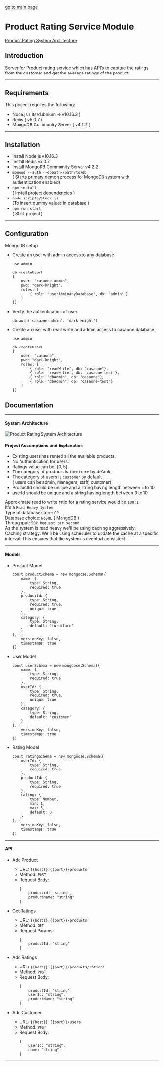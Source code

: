 [go to main page](README.md) <br>
# Product Rating Service Module
[Product Rating System Architecture](assignment1.md)

## Introduction

Server for Product rating service which has API's to capture the ratings from the customer and get the average ratings of the product.

----
## Requirements

This project requires the following:

* Node.js ( lts/dubnium -> v10.16.3 )
* Redis ( v5.0.7 )
* MongoDB Community Server ( v4.2.2 )

----
## Installation

- Install Node.js v10.16.3
- Install Redis v5.0.7
- Install MongoDB Community Server v4.2.2
- `mongod --auth --dbpath=/path/to/db` <br>( Starts primary demon process for MongoDB system with authentication enabled)
- `npm install` <br> ( Install project dependencies )
- `node scripts/stock.js` <br> (To insert dummy values in database )
- `npm run start` <br> ( Start project )

----
## Configuration

MongoDB setup

- Create an user with admin access to any database
    ```
    use admin

    db.createUser(
    {
        user: "casaone-admin",
        pwd: "dark-knight",
        roles: [
            { role: "userAdminAnyDatabase", db: "admin" }
        ] 
    })
    ```

- Verify the authentication of user
    ```
    db.auth('casaone-admin', 'dark-knight')
    ```

- Create an user with read write and admin access to casaone database
    ```
    use admin

    db.createUser(
    { 
        user: "casaone",
        pwd: "dark-knight",
        roles: [
            { role: "readWrite", db: "casaone"},
            { role: "readWrite", db: "casaone-test"},
            { role: "dbAdmin", db: "casaone"},
            { role: "dbAdmin", db: "casaone-test"}
        ]
    })
    ```

## Documentation

----
#### System Architecture
![Product Rating System Architecture](assignment2.png)

#### Project Assumptions and Explanation
- Existing users has rented all the available products.
- No Authentication for users.
- Ratings value can be: [0, 5]
- The category of products is `furniture` by default.
- The category of users  is `customer` by default. <br> ( users can be admin, managers, staff, customer)
- ProductId should be unique and a string having length between 3 to 10
- userId should be unique and a string having length between 3 to 10

Approximate read to write ratio for a rating service would be `100:1` <br>
It's a `Read Heavy System` <br>
Type of database store: `CP` <br>
Database choice: `NoSQL` ( MongoDB ) <br>
Throughput: `50k Request per second` <br>
As the system is read heavy we'll be using caching aggressively.  <br>
Caching strategy: We'll be using scheduler to update the cache at a specific interval. This ensures that the system is eventual consistent.

----
#### Models

- Product Model
    ```
    const productSchema = new mongoose.Schema({
        name: {
            type: String,
            required: true
        },
        productId: {
            type: String,
            required: true,
            unique: true
        },
        category: {
            type: String,
            default: 'furniture'
        }
    }, {
        versionKey: false,
        timestamps: true
    })
    ```

- User Model
    ```
    const userSchema = new mongoose.Schema({
        name: {
            type: String,
            required: true
        },
        userId: {
            type: String,
            required: true,
            unique: true
        },
        category: {
            type: String,
            default: 'customer'
        }
    }, {
        versionKey: false,
        timestamps: true
    })
    ```

- Rating Model
    ```
    const ratingSchema = new mongoose.Schema({
        userId: {
            type: String,
            required: true
        },
        productId: {
            type: String,
            required: true
        },
        rating: {
            type: Number,
            min: 1,
            max: 5,
            default: 0
        }
    }, {
        versionKey: false,
        timestamps: true
    })
    ```

----
#### API

- Add Product
    - URL: `{{host}}:{{port}}/products`
    - Method: `POST`
    - Request Body: 
        ```
        {
            productId: "string",
            productName: "string"
        }
        ```
- Get Ratings
    - URL: `{{host}}:{{port}}/products`
    - Method: `GET`
    - Request Params: 
        ```
        {
            productId: "string"
        }
        ```

- Add Ratings
    - URL: `{{host}}:{{port}}/products/ratings`
    - Method: `POST`
    - Request Body: 
        ```
        {
            productId: "string",
            userId: "string",
            productName: "string"
        }
        ```

- Add Customer
    - URL: `{{host}}:{{port}}/users`
    - Method: `POST`
    - Request Body: 
        ```
        {
            userId: "string",
            name: "string"
        }
        ```

----